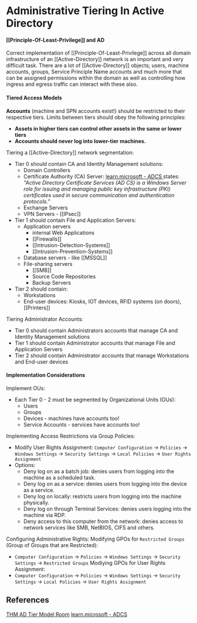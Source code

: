 # Administrative Tiering In Active Directory

#### [[Principle-Of-Least-Privilege]] and AD

Correct implementation of [[Principle-Of-Least-Privilege]] across all domain infrastructure of an [[Active-Directory]] network is an important and very difficult task. There are a lot of [[Active-Directory]] objects; users, machine accounts, groups, Service Principle Name accounts and much more that can be assigned permissions within the domain as well as controlling how ingress and egress traffic can interact with these also. 

#### Tiered Access Models

**Accounts** (machine and SPN accounts exist!) should be restricted to their respective tiers. Limits between tiers should obey the following principles:
- **Assets in higher tiers can control other assets in the same or lower tiers** 
- **Accounts should never log into lower-tier machines.**

Tiering a [[Active-Directory]] network segmentation: 
- Tier 0 should contain CA and Identity Management solutions:
	- Domain Controllers 
	- Certificate Authority (CA) Server: [learn.microsoft - ADCS ](https://learn.microsoft.com/en-us/windows-server/identity/ad-cs/active-directory-certificate-services-overview) states: *"Active Directory Certificate Services (AD CS) is a Windows Server role for issuing and managing public key infrastructure (PKI) certificates used in secure communication and authentication protocols."*
	- Exchange Servers 
	- VPN Servers - [[IPsec]]
- Tier 1 should contain File and Application Servers:
	- Application servers 
		- internal Web Applications
		- [[Firewalls]]
		- [[Intrusion-Detection-Systems]]
		- [[Intrusion-Prevention-Systems]]
	- Database servers - like [[MSSQL]]
	- File-sharing servers
		- [[SMB]]
		- Source Code Repositories
		- Backup Servers
- Tier 2 should contain:
	- Workstations
	- End-user devices: Kiosks, IOT devices, RFID systems (on doors), [[Printers]]

Tiering Administrator Accounts:
- Tier 0 should contain Administrators accounts that manage CA and Identity Management solutions
- Tier 1 should contain Administrator accounts that manage File and Application Servers 
- Tier 2 should contain Administrator accounts that manage Workstations and End-user devices

#### Implementation Considerations

Implement OUs:
- Each Tier 0 - 2 must be segmented by Organizational Units (OUs):
	- Users
	- Groups
	- Devices - machines have accounts too!
	- Service Accounts - services have accounts too!

Implementing Access Restrictions via Group Policies:
- Modify User Rights Assignment: `Computer Configuration` -> `Policies` -> `Windows Settings` -> `Security Settings` -> `Local Policies` -> `User Rights Assignment`
- Options:
	- Deny log on as a batch job: denies users from logging into the machine as a scheduled task.
	- Deny log on as a service: denies users from logging into the device as a service.
	- Deny log on locally: restricts users from logging into the machine physically.
	- Deny log on through Terminal Services: denies users logging into the machine via RDP.
	- Deny access to this computer from the network: denies access to network services like SMB, NetBIOS, CIFS and others.

Configuring Administrative Rights:
Modifying GPOs for `Restricted Groups` (Group of Groups that are Restricted):
- `Computer Configuration` -> `Policies` -> `Windows Settings` -> `Security Settings` -> `Restricted Groups`
Modiying GPOs for User Rights Assignment:
- `Computer Configuration` -> `Policies` -> `Windows Settings` -> `Security Settings` -> `Local Policies` -> `User Rights Assignment`
## References

[THM AD Tier Model Room](https://tryhackme.com/r/room/adtiermodel)
[learn.microsoft - ADCS ](https://learn.microsoft.com/en-us/windows-server/identity/ad-cs/active-directory-certificate-services-overview)